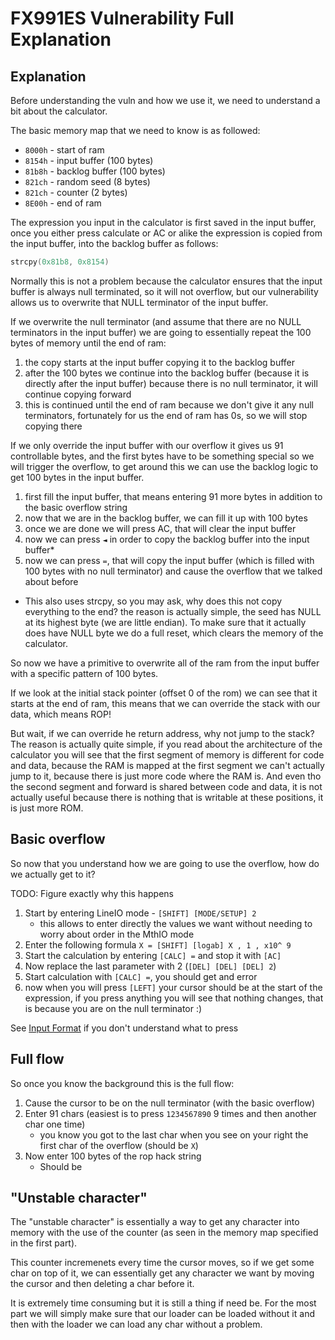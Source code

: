 # FX991ES Vulnerability Full Explanation

## Explanation

Before understanding the vuln and how we use it, we need to understand a bit about the calculator.

The basic memory map that we need to know is as followed:
* `8000h` - start of ram
* `8154h` - input buffer (100 bytes)
* `81b8h` - backlog buffer (100 bytes)
* `821ch` - random seed (8 bytes)
* `821ch` - counter (2 bytes)
* `8E00h` - end of ram

The expression you input in the calculator is first saved in the input buffer, once you either press calculate or AC or 
alike the expression is copied from the input buffer, into the backlog buffer as follows:

```c
strcpy(0x81b8, 0x8154)
```

Normally this is not a problem because the calculator ensures that the input buffer is always null terminated, so it will 
not overflow, but our vulnerability allows us to overwrite that NULL terminator of the input buffer.

If we overwrite the null terminator (and assume that there are no NULL terminators in the input buffer) we are going to 
essentially repeat the 100 bytes of memory until the end of ram:

1. the copy starts at the input buffer copying it to the backlog buffer
2. after the 100 bytes we continue into the backlog buffer (because it is directly after the input buffer) because there 
   is no null terminator, it will continue copying forward
3. this is continued until the end of ram because we don't give it any null terminators, fortunately for us the end of 
   ram has 0s, so we will stop copying there

If we only override the input buffer with our overflow it gives us 91 controllable bytes, and the first bytes have to be 
something special so we will trigger the overflow, to get around this we can use the backlog logic to get 100 bytes in
the input buffer.

1. first fill the input buffer, that means entering 91 more bytes in addition to the basic overflow string
2. now that we are in the backlog buffer, we can fill it up with 100 bytes
3. once we are done we will press AC, that will clear the input buffer
4. now we can press `◄` in order to copy the backlog buffer into the input buffer*
5. now we can press `=`, that will copy the input buffer (which is filled with 100 bytes with no null terminator)  and 
   cause the overflow that we talked about before

* This also uses strcpy, so you may ask, why does this not copy everything to the end? the reason is actually simple, 
  the seed has NULL at its highest byte (we are little endian). To make sure that it actually does have NULL byte we do
  a full reset, which clears the memory of the calculator.

So now we have a primitive to overwrite all of the ram from the input buffer with a specific pattern of 100 bytes.

If we look at the initial stack pointer (offset 0 of the rom) we can see that it starts at the end of ram, this means 
that we can override the stack with our data, which means ROP!

But wait, if we can override he return address, why not jump to the stack? The reason is actually quite simple, if you 
read about the architecture of the calculator you will see that the first segment of memory is different for code and 
data, because the RAM is mapped at the first segment we can't actually jump to it, because there is just more code where
the RAM is. And even tho the second segment and forward is shared between code and data, it is not actually useful because 
there is nothing that is writable at these positions, it is just more ROM.

## Basic overflow

So now that you understand how we are going to use the overflow, how do we actually get to it?

TODO: Figure exactly why this happens

1. Start by entering LineIO mode - `[SHIFT] [MODE/SETUP] 2`
    * this allows to enter directly the values we want without needing to worry about order in the MthIO mode
2. Enter the following formula `X = [SHIFT] [logab] X , 1 , x10^ 9`
3. Start the calculation by entering `[CALC] =` and stop it with `[AC]`
4. Now replace the last parameter with 2 (`[DEL] [DEL] [DEL] 2`)
5. Start calculation with `[CALC] =`, you should get and error
6. now when you will press `[LEFT]` your cursor should be at the start of the expression, if you press anything you 
   will see that nothing changes, that is because you are on the null terminator :) 

See [Input Format](input_format.md) if you don't understand what to press

## Full flow

So once you know the background this is the full flow:

1. Cause the cursor to be on the null terminator (with the basic overflow)
2. Enter 91 chars (easiest is to press `1234567890` 9 times and then another char one time)
    * you know you got to the last char when you see on your right the first char of the overflow (should be `X`)
3. Now enter 100 bytes of the rop hack string
    * Should be 

## "Unstable character"

The "unstable character" is essentially a way to get any character into memory with the use of the counter (as seen in the memory map specified in the first part). 

This counter incremenets every time the cursor moves, so if we get some char on top of it, we can essentially get any character we want by moving the cursor and then deleting a char before it.

It is extremely time consuming but it is still a thing if need be. For the most part we will simply make sure that our loader can be loaded without it and then with the loader we can load any char without a problem.
